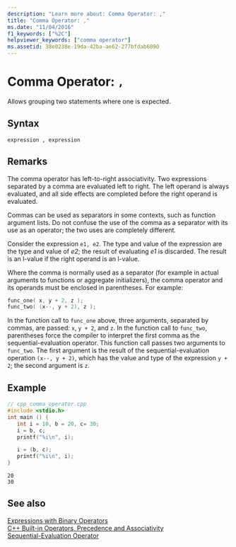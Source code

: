 ```yaml
---
description: "Learn more about: Comma Operator: ,"
title: "Comma Operator: ,"
ms.date: "11/04/2016"
f1_keywords: ["%2C"]
helpviewer_keywords: ["comma operator"]
ms.assetid: 38e0238e-19da-42ba-ae62-277bfdab6090
---
```

# Comma Operator: `,`

Allows grouping two statements where one is expected.

## Syntax

```
expression , expression
```

## Remarks

The comma operator has left-to-right associativity. Two expressions separated by a comma are evaluated left to right. The left operand is always evaluated, and all side effects are completed before the right operand is evaluated.

Commas can be used as separators in some contexts, such as function argument lists. Do not confuse the use of the comma as a separator with its use as an operator; the two uses are completely different.

Consider the expression `e1, e2`. The type and value of the expression are the type and value of *e2*; the result of evaluating *e1* is discarded. The result is an l-value if the right operand is an l-value.

Where the comma is normally used as a separator (for example in actual arguments to functions or aggregate initializers), the comma operator and its operands must be enclosed in parentheses. For example:

```cpp
func_one( x, y + 2, z );
func_two( (x--, y + 2), z );
```

In the function call to `func_one` above, three arguments, separated by commas, are passed: `x`, `y + 2`, and `z`. In the function call to `func_two`, parentheses force the compiler to interpret the first comma as the sequential-evaluation operator. This function call passes two arguments to `func_two`. The first argument is the result of the sequential-evaluation operation `(x--, y + 2)`, which has the value and type of the expression `y + 2`; the second argument is `z`.

## Example

```cpp
// cpp_comma_operator.cpp
#include <stdio.h>
int main () {
   int i = 10, b = 20, c= 30;
   i = b, c;
   printf("%i\n", i);

   i = (b, c);
   printf("%i\n", i);
}
```

```Output
20
30
```

## See also

[Expressions with Binary Operators](../cpp/expressions-with-binary-operators.md)\
[C++ Built-in Operators, Precedence and Associativity](../cpp/cpp-built-in-operators-precedence-and-associativity.md)\
[Sequential-Evaluation Operator](../c-language/sequential-evaluation-operator.md)
